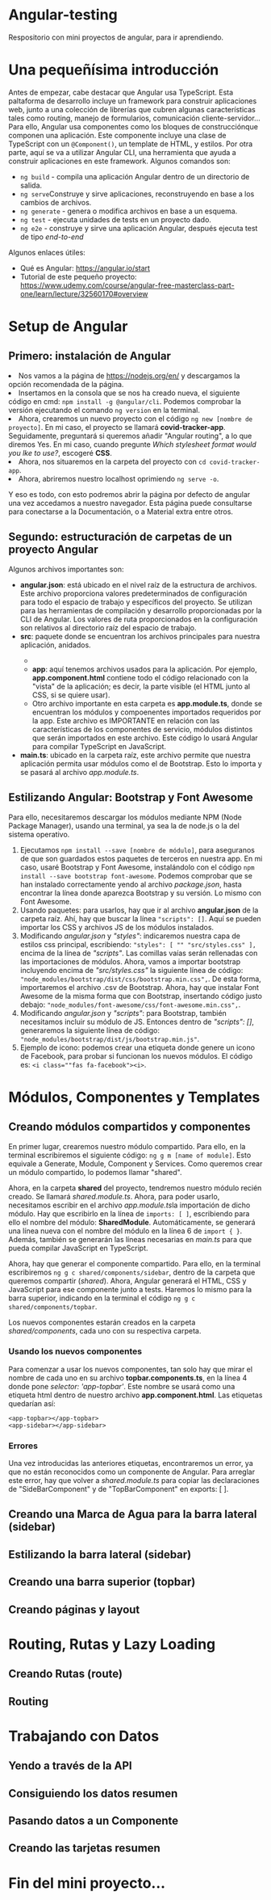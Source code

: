 # Angular-testing
<p>Respositorio con mini proyectos de angular, para ir aprendiendo.</p>

<h1>Una pequeñísima introducción</h1>

<p>Antes de empezar, cabe destacar que Angular usa TypeScript. Esta paltaforma de desarrollo incluye un framework para construir aplicaciones web, junto a una colección de librerías que cubren algunas características tales como routing, manejo de formularios, comunicación cliente-servidor... Para ello, Angular usa componentes como los bloques de construcciónque componen una aplicación. Este componente incluye una clase de TypeScript con un <code>@Component()</code>, un template de HTML, y estilos. Por otra parte, aquí se va a utilizar Angular CLI, una herramienta que ayuda a construir aplicaciones en este framework. Algunos comandos son:</p>
  <ul>
    <li><code>ng build</code> - compila una aplicación Angular dentro de un directorio de salida.</li>
    <li><code>ng serve</code>Construye y sirve aplicaciones, reconstruyendo en base a los cambios de archivos.</li>
    <li><code>ng generate</code> - genera o modifica archivos en base a un esquema.</li>
    <li><code>ng test</code> - ejecuta unidades de tests en un proyecto dado.</li>
    <li><code>ng e2e</code> - construye y sirve una aplicación Angular, después ejecuta test de tipo <i>end-to-end</i></li>
  </ul>
<p>Algunos enlaces útiles:</p>
  <ul>
    <li>Qué es Angular: <a href="https://angular.io/guide/what-is-angular</a>https://angular.io/guide/what-is-angular</li>
    <li>Tutorial de Angular para crear un proyecto básico: <a href="https://angular.io/start">https://angular.io/start</a></li>
    <li>Tutorial de este pequeño proyecto: <a href="https://www.udemy.com/course/angular-free-masterclass-part-one/learn/lecture/32560170#overview">https://www.udemy.com/course/angular-free-masterclass-part-one/learn/lecture/32560170#overview</a></li>
  </ul>
  
<h1>Setup de Angular</h1>

<h2>Primero: instalación de Angular</h2>
    <li>Nos vamos a la página de <a href="https://nodejs.org/en/">https://nodejs.org/en/</a> y descargamos la opción recomendada de la página.</li>
    <li>Insertamos en la consola que se nos ha creado nueva, el siguiente código en cmd: <code>npm install -g @angular/cli</code>. Podemos comprobar la versión ejecutando el comando <code>ng version</code> en la terminal.</li>
    <li>Ahora, crearemos un nuevo proyecto con el código <code>ng new [nombre de proyecto]</code>. En mi caso, el proyecto se llamará <b>covid-tracker-app</b>. Seguidamente, preguntará si queremos añadir "Angular routing", a lo que diremos Yes. En mi caso, cuando pregunte <i>Which stylesheet format would you lke to use?</i>, escogeré <b>CSS</b>.</li>
    <li>Ahora, nos situaremos en la carpeta del proyecto con <code>cd covid-tracker-app</code>.</li>
    <li>Ahora, abriremos nuestro localhost oprimiendo <code>ng serve -o</code>.</li>
  </ol>
  <p>Y eso es todo, con esto podremos abrir la página por defecto de angular una vez accedamos a nuestro navegador. Esta página puede consultarse para conectarse a la Documentación, o a Material extra entre otros.</p>

<h2>Segundo: estructuración de carpetas de un proyecto Angular</h2>
<p>Algunos archivos importantes son:</p>
  <ul>
    <li><b>angular.json</b>: está ubicado en el nivel raíz de la estructura de archivos. Este archivo proporciona valores predeterminados de configuración para todo el espacio de trabajo y específicos del proyecto. Se utilizan para las herramientas de compilación y desarrollo proporcionadas por la CLI de Angular. Los valores de ruta proporcionados en la configuración son relativos al directorio raíz del espacio de trabajo.</li>
    <li><b>src</b>: paquete donde se encuentran los archivos principales para nuestra aplicación, anidados.</li>
    <ul>
      <li><li><b>app</b>: aquí tenemos archivos usados para la aplicación. Por ejemplo, <b>app.component.html</b> contiene todo el código relacionado con la "vista" de la aplicación; es decir, la parte visible (el HTML junto al CSS, si se quiere usar).</li>
      <li>Otro archivo importante en esta carpeta es <b>app.module.ts</b>, donde se encuentran los módulos y compoenentes importados requeridos por la app. Este archivo es IMPORTANTE en relación con las características de los componentes de servicio, módulos distintos que serán importados en este archivo. Este código lo usará Angular para compilar TypeScript en JavaScript. </li>
    </ul>
    <li><b>main.ts</b>: ubicado en la carpeta raíz, este archivo permite que nuestra aplicación permita usar módulos como el de Bootstrap. Esto lo importa y se pasará al archivo <i>app.module.ts</i>.</li>
  </ul>
<h2>Estilizando Angular: Bootstrap y Font Awesome</h2>
<p>Para ello, necesitaremos descargar los módulos mediante NPM (Node Package Manager), usando una terminal, ya sea la de node.js o la del sistema operativo.</p>
  <ol>
    <li>Ejecutamos <code>npm install --save [nombre de módulo]</code>, para aseguranos de que son guardados estos paquetes de terceros en nuestra app. En mi caso, usaré Bootstrap y Font Awesome, instalándolo con el código <code>npm install --save bootstrap font-awesome</code>. Podemos comprobar que se han instalado correctamente yendo al archivo <i>package.json</i>, hasta encontrar la línea donde aparezca Bootstrap y su versión. Lo mismo con Font Awesome.</li>
    <li>Usando paquetes: para usarlos, hay que ir al archivo <b>angular.json</b> de la carpeta raíz. Ahí, hay que buscar la línea <code>"scripts": []</code>. Aquí se pueden importar los CSS y archivos JS de los módulos instalados.</li>
    <li>Modificando <i>angular.json</i> y <i>"styles"</i>: indicaremos nuestra capa de estilos css principal, escribiendo: <code>"styles": [ "" "src/styles.css" ],</code> encima de la línea de <i>"scripts"</i>. Las comillas vaías serán rellenadas con las importaciones de módulos. Ahora, vamos a importar bootstrap incluyendo encima de <i>"src/styles.css"</i> la siguiente línea de código: <code>"node_modules/bootstrap/dist/css/bootstrap.min.css",</code>. De esta forma, importaremos el archivo .csv de Bootstrap. Ahora, hay que instalar Font Awesome de la misma forma que con Bootstrap, insertando código justo debajo: <code>"node_modules/font-awesome/css/font-awesome.min.css",</code>.</li>
    <li>Modificando <i>angular.json</i> y <i>"scripts"</i>: para Bootstrap, también necesitamos incluir su módulo de JS. Entonces dentro de <i>"scripts": []</i>, generaremos la siguiente línea de código: <code>"node_modules/bootstrap/dist/js/bootstrap.min.js"</code>.</li>
    <li>Ejemplo de icono: podemos crear una etiqueta donde genere un icono de Facebook, para probar si funcionan los nuevos módulos. El código es: <code>&lt;i class=""fas fa-facebook"&gt;&lt;i&gt;</code>.</li>
  </ol>
  
<h1>Módulos, Componentes y Templates</h1>

<h2>Creando módulos compartidos y componentes</h2>
<p>En primer lugar, crearemos nuestro módulo compartido. Para ello, en la terminal escribiremos el siguiente código: <code>ng g m [name of module]</code>. Esto equivale a Generate, Module, Component y Services. Como queremos crear un módulo compartido, lo podemos llamar "shared".</p>
<p>Ahora, en la carpeta <b>shared</b> del proyecto, tendremos nuestro módulo recién creado. Se llamará <i>shared.module.ts</i>. Ahora, para poder usarlo, necesitamos escribir en el archivo <i>app.module.ts</i>la importación de dicho módulo. Hay que escribirlo en la línea de <code>imports: [ ]</code>, escribiendo para ello el nombre del módulo: <b>SharedModule</b>. Automáticamente, se generará una línea nueva con el nombre del módulo en la línea 6 de <code>import { }</code>. Además, también se generarán las líneas necesarias en <i>main.ts</i> para que pueda compilar JavaScript en TypeScript.</p>
<p>Ahora, hay que generar el componente compartido. Para ello, en la terminal escribiremos <code>ng g c shared/components/sidebar</code>, dentro de la carpeta que queremos compartir (<i>shared</i>). Ahora, Angular generará el HTML, CSS y JavaScript para ese componente junto a tests. Haremos lo mismo para la barra superior, indicando en la terminal el código <code>ng g c shared/components/topbar</code>.</p>
<p>Los nuevos componentes estarán creados en la carpeta <i>shared/components</i>, cada uno con su respectiva carpeta.</p>
<h3>Usando los nuevos componentes</h3>
<p>Para comenzar a usar los nuevos componentes, tan solo hay que mirar el nombre de cada uno en su archivo <b>topbar.components.ts</b>, en la línea 4 donde pone <i>selector: 'app-topbar'</i>. Este nombre se usará como una etiqueta html dentro de nuestro archivo <b>app.component.html</b>. Las etiquetas quedarían así:</p>
<code>&lt;app-topbar&gt;&lt/app-topbar&gt;</code>
<br>
<code>&lt;app-sidebar&gt;&lt/app-sidebar&gt;</code>
<h3>Errores</h3>
<p>Una vez introducidas las anteriores etiquetas, encontraremos un error, ya que no están reconocidos como un componente de Angular. Para arreglar este error, hay que volver a <i>shared.module.ts</i> para copiar las declaraciones de "SideBarComponent" y de "TopBarComponent" en exports: [ ]. </p>

<h2>Creando una Marca de Agua para la barra lateral (sidebar)</h2>
<h2>Estilizando la barra lateral (sidebar)</h2>
<h2>Creando una barra superior (topbar)</h2>
<h2>Creando páginas y layout</h2>

<h1>Routing, Rutas y Lazy Loading</h1>
<h2>Creando Rutas (route)</h2>
<h2>Routing</h2>

<h1>Trabajando con Datos</h1>
<h2>Yendo a través de la API</h2>
<h2>Consiguiendo los datos resumen</h2>
<h2>Pasando datos a un Componente</h2>
<h2>Creando las tarjetas resumen</h2>

<h1>Fin del mini proyecto...</h1>
<h2></h2>
